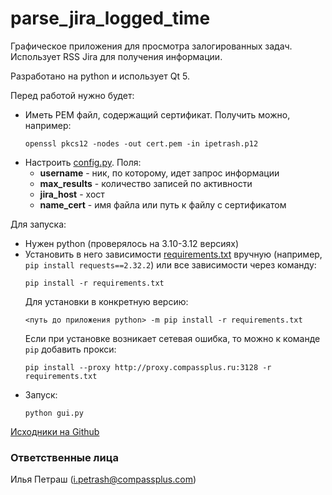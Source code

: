 # parse_jira_logged_time

Графическое приложения для просмотра залогированных задач.
Использует RSS Jira для получения информации.

Разработано на python и использует Qt 5.

Перед работой нужно будет:
  * Иметь PEM файл, содержащий сертификат. Получить можно, например:
    ```
    openssl pkcs12 -nodes -out cert.pem -in ipetrash.p12
    ```
  * Настроить [config.py](config.py). Поля:
    * **username** - ник, по которому, идет запрос информации
    * **max_results** - количество записей по активности
    * **jira_host** - хост
    * **name_cert** - имя файла или путь к файлу с сертификатом 

Для запуска:
  * Нужен python (проверялось на 3.10-3.12 версиях)
  * Установить в него зависимости [requirements.txt](requirements.txt) вручную (например, `pip install requests==2.32.2`) или все зависимости через команду:
    ```
    pip install -r requirements.txt
    ```
    Для установки в конкретную версию:
    ```
    <путь до приложения python> -m pip install -r requirements.txt
    ```
	Если при установке возникает сетевая ошибка, то можно к команде `pip` добавить прокси:
	```
	pip install --proxy http://proxy.compassplus.ru:3128 -r requirements.txt
	```
  * Запуск:
    ```
    python gui.py

[Исходники на Github](https://github.com/gil9red/parse_jira_logged_time)


### Ответственные лица ###
Илья Петраш (i.petrash@compassplus.com)
